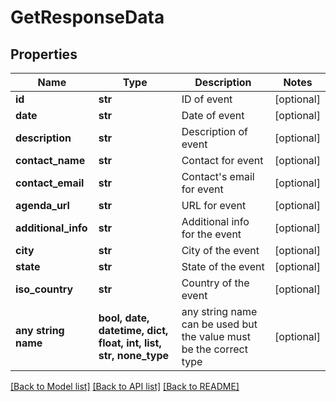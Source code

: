 # GetResponseData


## Properties
Name | Type | Description | Notes
------------ | ------------- | ------------- | -------------
**id** | **str** | ID of event | [optional] 
**date** | **str** | Date of event | [optional] 
**description** | **str** | Description of event | [optional] 
**contact_name** | **str** | Contact for event | [optional] 
**contact_email** | **str** | Contact&#39;s email for event | [optional] 
**agenda_url** | **str** | URL for event | [optional] 
**additional_info** | **str** | Additional info for the event | [optional] 
**city** | **str** | City of the event | [optional] 
**state** | **str** | State of the event | [optional] 
**iso_country** | **str** | Country of the event | [optional] 
**any string name** | **bool, date, datetime, dict, float, int, list, str, none_type** | any string name can be used but the value must be the correct type | [optional]

[[Back to Model list]](../README.md#documentation-for-models) [[Back to API list]](../README.md#documentation-for-api-endpoints) [[Back to README]](../README.md)


